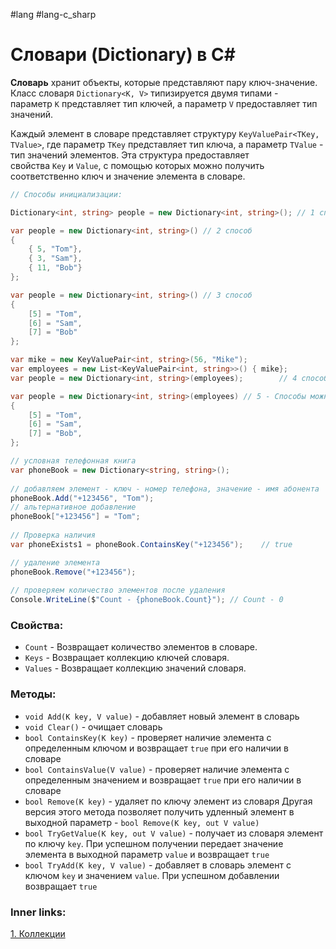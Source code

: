 #lang #lang-c_sharp

# Словари (Dictionary) в C#

**Словарь** хранит объекты, которые представляют пару ключ-значение. Класс словаря `Dictionary<K, V>` типизируется двумя типами - параметр `K` представляет тип ключей, а параметр `V` предоставляет тип значений.

Каждый элемент в словаре представляет структуру `KeyValuePair<TKey, TValue>`, где параметр `TKey` представляет тип ключа, а параметр `TValue` - тип значений элементов. 
Эта структура предоставляет свойства `Key` и `Value`, с помощью которых можно получить соответственно ключ и значение элемента в словаре.

```csharp
// Способы инициализации:

Dictionary<int, string> people = new Dictionary<int, string>(); // 1 способ

var people = new Dictionary<int, string>() // 2 способ
{
    { 5, "Tom"},
    { 3, "Sam"},
    { 11, "Bob"}
};

var people = new Dictionary<int, string>() // 3 способ
{
    [5] = "Tom",
    [6] = "Sam",
    [7] = "Bob"
};  

var mike = new KeyValuePair<int, string>(56, "Mike"); 
var employees = new List<KeyValuePair<int, string>>() { mike};
var people = new Dictionary<int, string>(employees);        // 4 способ

var people = new Dictionary<int, string>(employees) // 5 - Способы можно совмещать
{
    [5] = "Tom",
    [6] = "Sam",
    [7] = "Bob",
};
```

```csharp
// условная телефонная книга
var phoneBook = new Dictionary<string, string>();
 
// добавляем элемент - ключ - номер телефона, значение - имя абонента
phoneBook.Add("+123456", "Tom");
// альтернативное добавление
phoneBook["+123456"] = "Tom";
 
// Проверка наличия
var phoneExists1 = phoneBook.ContainsKey("+123456");    // true

// удаление элемента
phoneBook.Remove("+123456");
 
// проверяем количество элементов после удаления
Console.WriteLine($"Count - {phoneBook.Count}"); // Count - 0
```

### Свойства:
- `Count` - Возвращает количество элементов в словаре.
- `Keys` - Возвращает коллекцию ключей словаря.
- `Values` - Возвращает коллекцию значений словаря.

### Методы:
- `void Add(K key, V value)` - добавляет новый элемент в словарь
- `void Clear()` - очищает словарь
- `bool ContainsKey(K key)` - проверяет наличие элемента с определенным ключом и возвращает `true` при его наличии в словаре
- `bool ContainsValue(V value)` - проверяет наличие элемента с определенным значением и возвращает `true` при его наличии в словаре
- `bool Remove(K key)` - удаляет по ключу элемент из словаря
    Другая версия этого метода позволяет получить удленный элемент в выходной параметр - `bool Remove(K key, out V value)`
- `bool TryGetValue(K key, out V value)` - получает из словаря элемент по ключу `key`. При успешном получении передает значение элемента в выходной параметр `value` и возвращает `true`
- `bool TryAdd(K key, V value)` - добавляет в словарь элемент с ключом `key` и значением `value`. При успешном добавлении возвращает `true`


### Inner links:
[1. Коллекции](1.%20Languages/C-sharp/0.%20Введение/3.%20Коллекции/1.%20Коллекции.md)
